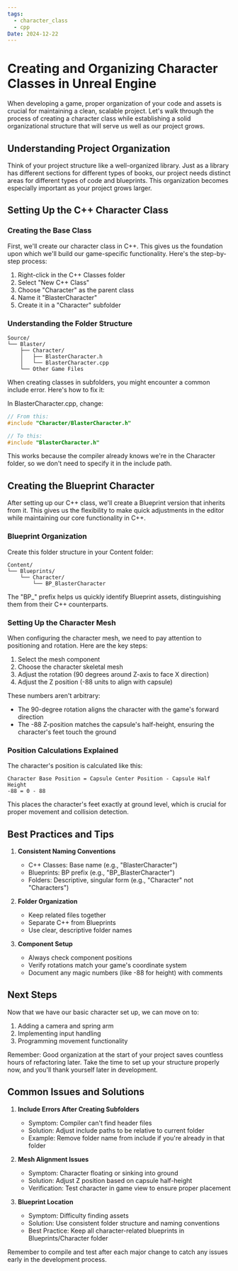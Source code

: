 ```yaml
---
tags:
  - character_class
  - cpp
Date: 2024-12-22
---
```

# Creating and Organizing Character Classes in Unreal Engine

When developing a game, proper organization of your code and assets is crucial for maintaining a clean, scalable project. Let's walk through the process of creating a character class while establishing a solid organizational structure that will serve us well as our project grows.

## Understanding Project Organization

Think of your project structure like a well-organized library. Just as a library has different sections for different types of books, our project needs distinct areas for different types of code and blueprints. This organization becomes especially important as your project grows larger.

## Setting Up the C++ Character Class

### Creating the Base Class

First, we'll create our character class in C++. This gives us the foundation upon which we'll build our game-specific functionality. Here's the step-by-step process:

1. Right-click in the C++ Classes folder
2. Select "New C++ Class"
3. Choose "Character" as the parent class
4. Name it "BlasterCharacter"
5. Create it in a "Character" subfolder

### Understanding the Folder Structure

```
Source/
└── Blaster/
    ├── Character/
    │   ├── BlasterCharacter.h
    │   └── BlasterCharacter.cpp
    └── Other Game Files
```

When creating classes in subfolders, you might encounter a common include error. Here's how to fix it:

In BlasterCharacter.cpp, change:
```cpp
// From this:
#include "Character/BlasterCharacter.h"

// To this:
#include "BlasterCharacter.h"
```

This works because the compiler already knows we're in the Character folder, so we don't need to specify it in the include path.

## Creating the Blueprint Character

After setting up our C++ class, we'll create a Blueprint version that inherits from it. This gives us the flexibility to make quick adjustments in the editor while maintaining our core functionality in C++.

### Blueprint Organization

Create this folder structure in your Content folder:
```
Content/
└── Blueprints/
    └── Character/
        └── BP_BlasterCharacter
```

The "BP_" prefix helps us quickly identify Blueprint assets, distinguishing them from their C++ counterparts.

### Setting Up the Character Mesh

When configuring the character mesh, we need to pay attention to positioning and rotation. Here are the key steps:

1. Select the mesh component
2. Choose the character skeletal mesh
3. Adjust the rotation (90 degrees around Z-axis to face X direction)
4. Adjust the Z position (-88 units to align with capsule)

These numbers aren't arbitrary:
- The 90-degree rotation aligns the character with the game's forward direction
- The -88 Z-position matches the capsule's half-height, ensuring the character's feet touch the ground

### Position Calculations Explained

The character's position is calculated like this:
```
Character Base Position = Capsule Center Position - Capsule Half Height
-88 = 0 - 88
```

This places the character's feet exactly at ground level, which is crucial for proper movement and collision detection.

## Best Practices and Tips

1. **Consistent Naming Conventions**
   - C++ Classes: Base name (e.g., "BlasterCharacter")
   - Blueprints: BP prefix (e.g., "BP_BlasterCharacter")
   - Folders: Descriptive, singular form (e.g., "Character" not "Characters")

2. **Folder Organization**
   - Keep related files together
   - Separate C++ from Blueprints
   - Use clear, descriptive folder names

3. **Component Setup**
   - Always check component positions
   - Verify rotations match your game's coordinate system
   - Document any magic numbers (like -88 for height) with comments

## Next Steps

Now that we have our basic character set up, we can move on to:
1. Adding a camera and spring arm
2. Implementing input handling
3. Programming movement functionality

Remember: Good organization at the start of your project saves countless hours of refactoring later. Take the time to set up your structure properly now, and you'll thank yourself later in development.

## Common Issues and Solutions

1. **Include Errors After Creating Subfolders**
   - Symptom: Compiler can't find header files
   - Solution: Adjust include paths to be relative to current folder
   - Example: Remove folder name from include if you're already in that folder

2. **Mesh Alignment Issues**
   - Symptom: Character floating or sinking into ground
   - Solution: Adjust Z position based on capsule half-height
   - Verification: Test character in game view to ensure proper placement

3. **Blueprint Location**
   - Symptom: Difficulty finding assets
   - Solution: Use consistent folder structure and naming conventions
   - Best Practice: Keep all character-related blueprints in Blueprints/Character folder

Remember to compile and test after each major change to catch any issues early in the development process.